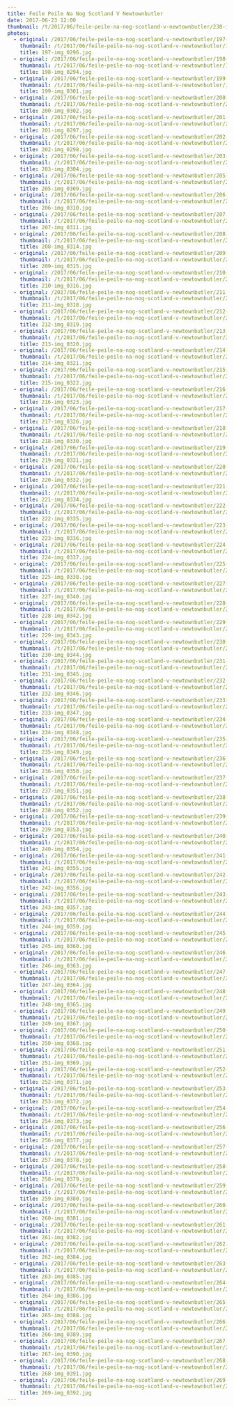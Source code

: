 ```yaml
---
title: Feile Peile Na Nog Scotland V Newtownbutler
date: 2017-06-23 12:00
thumbnail: /t/2017/06/feile-peile-na-nog-scotland-v-newtownbutler/238-img_0352.jpg
photos:
  - original: /2017/06/feile-peile-na-nog-scotland-v-newtownbutler/197-img_0296.jpg
    thumbnail: /t/2017/06/feile-peile-na-nog-scotland-v-newtownbutler/197-img_0296.jpg
    title: 197-img_0296.jpg
  - original: /2017/06/feile-peile-na-nog-scotland-v-newtownbutler/198-img_0294.jpg
    thumbnail: /t/2017/06/feile-peile-na-nog-scotland-v-newtownbutler/198-img_0294.jpg
    title: 198-img_0294.jpg
  - original: /2017/06/feile-peile-na-nog-scotland-v-newtownbutler/199-img_0301.jpg
    thumbnail: /t/2017/06/feile-peile-na-nog-scotland-v-newtownbutler/199-img_0301.jpg
    title: 199-img_0301.jpg
  - original: /2017/06/feile-peile-na-nog-scotland-v-newtownbutler/200-img_0302.jpg
    thumbnail: /t/2017/06/feile-peile-na-nog-scotland-v-newtownbutler/200-img_0302.jpg
    title: 200-img_0302.jpg
  - original: /2017/06/feile-peile-na-nog-scotland-v-newtownbutler/201-img_0297.jpg
    thumbnail: /t/2017/06/feile-peile-na-nog-scotland-v-newtownbutler/201-img_0297.jpg
    title: 201-img_0297.jpg
  - original: /2017/06/feile-peile-na-nog-scotland-v-newtownbutler/202-img_0298.jpg
    thumbnail: /t/2017/06/feile-peile-na-nog-scotland-v-newtownbutler/202-img_0298.jpg
    title: 202-img_0298.jpg
  - original: /2017/06/feile-peile-na-nog-scotland-v-newtownbutler/203-img_0304.jpg
    thumbnail: /t/2017/06/feile-peile-na-nog-scotland-v-newtownbutler/203-img_0304.jpg
    title: 203-img_0304.jpg
  - original: /2017/06/feile-peile-na-nog-scotland-v-newtownbutler/205-img_0309.jpg
    thumbnail: /t/2017/06/feile-peile-na-nog-scotland-v-newtownbutler/205-img_0309.jpg
    title: 205-img_0309.jpg
  - original: /2017/06/feile-peile-na-nog-scotland-v-newtownbutler/206-img_0310.jpg
    thumbnail: /t/2017/06/feile-peile-na-nog-scotland-v-newtownbutler/206-img_0310.jpg
    title: 206-img_0310.jpg
  - original: /2017/06/feile-peile-na-nog-scotland-v-newtownbutler/207-img_0311.jpg
    thumbnail: /t/2017/06/feile-peile-na-nog-scotland-v-newtownbutler/207-img_0311.jpg
    title: 207-img_0311.jpg
  - original: /2017/06/feile-peile-na-nog-scotland-v-newtownbutler/208-img_0314.jpg
    thumbnail: /t/2017/06/feile-peile-na-nog-scotland-v-newtownbutler/208-img_0314.jpg
    title: 208-img_0314.jpg
  - original: /2017/06/feile-peile-na-nog-scotland-v-newtownbutler/209-img_0315.jpg
    thumbnail: /t/2017/06/feile-peile-na-nog-scotland-v-newtownbutler/209-img_0315.jpg
    title: 209-img_0315.jpg
  - original: /2017/06/feile-peile-na-nog-scotland-v-newtownbutler/210-img_0316.jpg
    thumbnail: /t/2017/06/feile-peile-na-nog-scotland-v-newtownbutler/210-img_0316.jpg
    title: 210-img_0316.jpg
  - original: /2017/06/feile-peile-na-nog-scotland-v-newtownbutler/211-img_0318.jpg
    thumbnail: /t/2017/06/feile-peile-na-nog-scotland-v-newtownbutler/211-img_0318.jpg
    title: 211-img_0318.jpg
  - original: /2017/06/feile-peile-na-nog-scotland-v-newtownbutler/212-img_0319.jpg
    thumbnail: /t/2017/06/feile-peile-na-nog-scotland-v-newtownbutler/212-img_0319.jpg
    title: 212-img_0319.jpg
  - original: /2017/06/feile-peile-na-nog-scotland-v-newtownbutler/213-img_0320.jpg
    thumbnail: /t/2017/06/feile-peile-na-nog-scotland-v-newtownbutler/213-img_0320.jpg
    title: 213-img_0320.jpg
  - original: /2017/06/feile-peile-na-nog-scotland-v-newtownbutler/214-img_0321.jpg
    thumbnail: /t/2017/06/feile-peile-na-nog-scotland-v-newtownbutler/214-img_0321.jpg
    title: 214-img_0321.jpg
  - original: /2017/06/feile-peile-na-nog-scotland-v-newtownbutler/215-img_0322.jpg
    thumbnail: /t/2017/06/feile-peile-na-nog-scotland-v-newtownbutler/215-img_0322.jpg
    title: 215-img_0322.jpg
  - original: /2017/06/feile-peile-na-nog-scotland-v-newtownbutler/216-img_0323.jpg
    thumbnail: /t/2017/06/feile-peile-na-nog-scotland-v-newtownbutler/216-img_0323.jpg
    title: 216-img_0323.jpg
  - original: /2017/06/feile-peile-na-nog-scotland-v-newtownbutler/217-img_0326.jpg
    thumbnail: /t/2017/06/feile-peile-na-nog-scotland-v-newtownbutler/217-img_0326.jpg
    title: 217-img_0326.jpg
  - original: /2017/06/feile-peile-na-nog-scotland-v-newtownbutler/218-img_0330.jpg
    thumbnail: /t/2017/06/feile-peile-na-nog-scotland-v-newtownbutler/218-img_0330.jpg
    title: 218-img_0330.jpg
  - original: /2017/06/feile-peile-na-nog-scotland-v-newtownbutler/219-img_0331.jpg
    thumbnail: /t/2017/06/feile-peile-na-nog-scotland-v-newtownbutler/219-img_0331.jpg
    title: 219-img_0331.jpg
  - original: /2017/06/feile-peile-na-nog-scotland-v-newtownbutler/220-img_0332.jpg
    thumbnail: /t/2017/06/feile-peile-na-nog-scotland-v-newtownbutler/220-img_0332.jpg
    title: 220-img_0332.jpg
  - original: /2017/06/feile-peile-na-nog-scotland-v-newtownbutler/221-img_0334.jpg
    thumbnail: /t/2017/06/feile-peile-na-nog-scotland-v-newtownbutler/221-img_0334.jpg
    title: 221-img_0334.jpg
  - original: /2017/06/feile-peile-na-nog-scotland-v-newtownbutler/222-img_0335.jpg
    thumbnail: /t/2017/06/feile-peile-na-nog-scotland-v-newtownbutler/222-img_0335.jpg
    title: 222-img_0335.jpg
  - original: /2017/06/feile-peile-na-nog-scotland-v-newtownbutler/223-img_0336.jpg
    thumbnail: /t/2017/06/feile-peile-na-nog-scotland-v-newtownbutler/223-img_0336.jpg
    title: 223-img_0336.jpg
  - original: /2017/06/feile-peile-na-nog-scotland-v-newtownbutler/224-img_0337.jpg
    thumbnail: /t/2017/06/feile-peile-na-nog-scotland-v-newtownbutler/224-img_0337.jpg
    title: 224-img_0337.jpg
  - original: /2017/06/feile-peile-na-nog-scotland-v-newtownbutler/225-img_0338.jpg
    thumbnail: /t/2017/06/feile-peile-na-nog-scotland-v-newtownbutler/225-img_0338.jpg
    title: 225-img_0338.jpg
  - original: /2017/06/feile-peile-na-nog-scotland-v-newtownbutler/227-img_0340.jpg
    thumbnail: /t/2017/06/feile-peile-na-nog-scotland-v-newtownbutler/227-img_0340.jpg
    title: 227-img_0340.jpg
  - original: /2017/06/feile-peile-na-nog-scotland-v-newtownbutler/228-img_0342.jpg
    thumbnail: /t/2017/06/feile-peile-na-nog-scotland-v-newtownbutler/228-img_0342.jpg
    title: 228-img_0342.jpg
  - original: /2017/06/feile-peile-na-nog-scotland-v-newtownbutler/229-img_0343.jpg
    thumbnail: /t/2017/06/feile-peile-na-nog-scotland-v-newtownbutler/229-img_0343.jpg
    title: 229-img_0343.jpg
  - original: /2017/06/feile-peile-na-nog-scotland-v-newtownbutler/230-img_0344.jpg
    thumbnail: /t/2017/06/feile-peile-na-nog-scotland-v-newtownbutler/230-img_0344.jpg
    title: 230-img_0344.jpg
  - original: /2017/06/feile-peile-na-nog-scotland-v-newtownbutler/231-img_0345.jpg
    thumbnail: /t/2017/06/feile-peile-na-nog-scotland-v-newtownbutler/231-img_0345.jpg
    title: 231-img_0345.jpg
  - original: /2017/06/feile-peile-na-nog-scotland-v-newtownbutler/232-img_0346.jpg
    thumbnail: /t/2017/06/feile-peile-na-nog-scotland-v-newtownbutler/232-img_0346.jpg
    title: 232-img_0346.jpg
  - original: /2017/06/feile-peile-na-nog-scotland-v-newtownbutler/233-img_0347.jpg
    thumbnail: /t/2017/06/feile-peile-na-nog-scotland-v-newtownbutler/233-img_0347.jpg
    title: 233-img_0347.jpg
  - original: /2017/06/feile-peile-na-nog-scotland-v-newtownbutler/234-img_0348.jpg
    thumbnail: /t/2017/06/feile-peile-na-nog-scotland-v-newtownbutler/234-img_0348.jpg
    title: 234-img_0348.jpg
  - original: /2017/06/feile-peile-na-nog-scotland-v-newtownbutler/235-img_0349.jpg
    thumbnail: /t/2017/06/feile-peile-na-nog-scotland-v-newtownbutler/235-img_0349.jpg
    title: 235-img_0349.jpg
  - original: /2017/06/feile-peile-na-nog-scotland-v-newtownbutler/236-img_0350.jpg
    thumbnail: /t/2017/06/feile-peile-na-nog-scotland-v-newtownbutler/236-img_0350.jpg
    title: 236-img_0350.jpg
  - original: /2017/06/feile-peile-na-nog-scotland-v-newtownbutler/237-img_0351.jpg
    thumbnail: /t/2017/06/feile-peile-na-nog-scotland-v-newtownbutler/237-img_0351.jpg
    title: 237-img_0351.jpg
  - original: /2017/06/feile-peile-na-nog-scotland-v-newtownbutler/238-img_0352.jpg
    thumbnail: /t/2017/06/feile-peile-na-nog-scotland-v-newtownbutler/238-img_0352.jpg
    title: 238-img_0352.jpg
  - original: /2017/06/feile-peile-na-nog-scotland-v-newtownbutler/239-img_0353.jpg
    thumbnail: /t/2017/06/feile-peile-na-nog-scotland-v-newtownbutler/239-img_0353.jpg
    title: 239-img_0353.jpg
  - original: /2017/06/feile-peile-na-nog-scotland-v-newtownbutler/240-img_0354.jpg
    thumbnail: /t/2017/06/feile-peile-na-nog-scotland-v-newtownbutler/240-img_0354.jpg
    title: 240-img_0354.jpg
  - original: /2017/06/feile-peile-na-nog-scotland-v-newtownbutler/241-img_0355.jpg
    thumbnail: /t/2017/06/feile-peile-na-nog-scotland-v-newtownbutler/241-img_0355.jpg
    title: 241-img_0355.jpg
  - original: /2017/06/feile-peile-na-nog-scotland-v-newtownbutler/242-img_0356.jpg
    thumbnail: /t/2017/06/feile-peile-na-nog-scotland-v-newtownbutler/242-img_0356.jpg
    title: 242-img_0356.jpg
  - original: /2017/06/feile-peile-na-nog-scotland-v-newtownbutler/243-img_0357.jpg
    thumbnail: /t/2017/06/feile-peile-na-nog-scotland-v-newtownbutler/243-img_0357.jpg
    title: 243-img_0357.jpg
  - original: /2017/06/feile-peile-na-nog-scotland-v-newtownbutler/244-img_0359.jpg
    thumbnail: /t/2017/06/feile-peile-na-nog-scotland-v-newtownbutler/244-img_0359.jpg
    title: 244-img_0359.jpg
  - original: /2017/06/feile-peile-na-nog-scotland-v-newtownbutler/245-img_0360.jpg
    thumbnail: /t/2017/06/feile-peile-na-nog-scotland-v-newtownbutler/245-img_0360.jpg
    title: 245-img_0360.jpg
  - original: /2017/06/feile-peile-na-nog-scotland-v-newtownbutler/246-img_0363.jpg
    thumbnail: /t/2017/06/feile-peile-na-nog-scotland-v-newtownbutler/246-img_0363.jpg
    title: 246-img_0363.jpg
  - original: /2017/06/feile-peile-na-nog-scotland-v-newtownbutler/247-img_0364.jpg
    thumbnail: /t/2017/06/feile-peile-na-nog-scotland-v-newtownbutler/247-img_0364.jpg
    title: 247-img_0364.jpg
  - original: /2017/06/feile-peile-na-nog-scotland-v-newtownbutler/248-img_0365.jpg
    thumbnail: /t/2017/06/feile-peile-na-nog-scotland-v-newtownbutler/248-img_0365.jpg
    title: 248-img_0365.jpg
  - original: /2017/06/feile-peile-na-nog-scotland-v-newtownbutler/249-img_0367.jpg
    thumbnail: /t/2017/06/feile-peile-na-nog-scotland-v-newtownbutler/249-img_0367.jpg
    title: 249-img_0367.jpg
  - original: /2017/06/feile-peile-na-nog-scotland-v-newtownbutler/250-img_0368.jpg
    thumbnail: /t/2017/06/feile-peile-na-nog-scotland-v-newtownbutler/250-img_0368.jpg
    title: 250-img_0368.jpg
  - original: /2017/06/feile-peile-na-nog-scotland-v-newtownbutler/251-img_0369.jpg
    thumbnail: /t/2017/06/feile-peile-na-nog-scotland-v-newtownbutler/251-img_0369.jpg
    title: 251-img_0369.jpg
  - original: /2017/06/feile-peile-na-nog-scotland-v-newtownbutler/252-img_0371.jpg
    thumbnail: /t/2017/06/feile-peile-na-nog-scotland-v-newtownbutler/252-img_0371.jpg
    title: 252-img_0371.jpg
  - original: /2017/06/feile-peile-na-nog-scotland-v-newtownbutler/253-img_0372.jpg
    thumbnail: /t/2017/06/feile-peile-na-nog-scotland-v-newtownbutler/253-img_0372.jpg
    title: 253-img_0372.jpg
  - original: /2017/06/feile-peile-na-nog-scotland-v-newtownbutler/254-img_0373.jpg
    thumbnail: /t/2017/06/feile-peile-na-nog-scotland-v-newtownbutler/254-img_0373.jpg
    title: 254-img_0373.jpg
  - original: /2017/06/feile-peile-na-nog-scotland-v-newtownbutler/256-img_0377.jpg
    thumbnail: /t/2017/06/feile-peile-na-nog-scotland-v-newtownbutler/256-img_0377.jpg
    title: 256-img_0377.jpg
  - original: /2017/06/feile-peile-na-nog-scotland-v-newtownbutler/257-img_0378.jpg
    thumbnail: /t/2017/06/feile-peile-na-nog-scotland-v-newtownbutler/257-img_0378.jpg
    title: 257-img_0378.jpg
  - original: /2017/06/feile-peile-na-nog-scotland-v-newtownbutler/258-img_0379.jpg
    thumbnail: /t/2017/06/feile-peile-na-nog-scotland-v-newtownbutler/258-img_0379.jpg
    title: 258-img_0379.jpg
  - original: /2017/06/feile-peile-na-nog-scotland-v-newtownbutler/259-img_0380.jpg
    thumbnail: /t/2017/06/feile-peile-na-nog-scotland-v-newtownbutler/259-img_0380.jpg
    title: 259-img_0380.jpg
  - original: /2017/06/feile-peile-na-nog-scotland-v-newtownbutler/260-img_0381.jpg
    thumbnail: /t/2017/06/feile-peile-na-nog-scotland-v-newtownbutler/260-img_0381.jpg
    title: 260-img_0381.jpg
  - original: /2017/06/feile-peile-na-nog-scotland-v-newtownbutler/261-img_0382.jpg
    thumbnail: /t/2017/06/feile-peile-na-nog-scotland-v-newtownbutler/261-img_0382.jpg
    title: 261-img_0382.jpg
  - original: /2017/06/feile-peile-na-nog-scotland-v-newtownbutler/262-img_0384.jpg
    thumbnail: /t/2017/06/feile-peile-na-nog-scotland-v-newtownbutler/262-img_0384.jpg
    title: 262-img_0384.jpg
  - original: /2017/06/feile-peile-na-nog-scotland-v-newtownbutler/263-img_0385.jpg
    thumbnail: /t/2017/06/feile-peile-na-nog-scotland-v-newtownbutler/263-img_0385.jpg
    title: 263-img_0385.jpg
  - original: /2017/06/feile-peile-na-nog-scotland-v-newtownbutler/264-img_0386.jpg
    thumbnail: /t/2017/06/feile-peile-na-nog-scotland-v-newtownbutler/264-img_0386.jpg
    title: 264-img_0386.jpg
  - original: /2017/06/feile-peile-na-nog-scotland-v-newtownbutler/265-img_0388.jpg
    thumbnail: /t/2017/06/feile-peile-na-nog-scotland-v-newtownbutler/265-img_0388.jpg
    title: 265-img_0388.jpg
  - original: /2017/06/feile-peile-na-nog-scotland-v-newtownbutler/266-img_0389.jpg
    thumbnail: /t/2017/06/feile-peile-na-nog-scotland-v-newtownbutler/266-img_0389.jpg
    title: 266-img_0389.jpg
  - original: /2017/06/feile-peile-na-nog-scotland-v-newtownbutler/267-img_0390.jpg
    thumbnail: /t/2017/06/feile-peile-na-nog-scotland-v-newtownbutler/267-img_0390.jpg
    title: 267-img_0390.jpg
  - original: /2017/06/feile-peile-na-nog-scotland-v-newtownbutler/268-img_0391.jpg
    thumbnail: /t/2017/06/feile-peile-na-nog-scotland-v-newtownbutler/268-img_0391.jpg
    title: 268-img_0391.jpg
  - original: /2017/06/feile-peile-na-nog-scotland-v-newtownbutler/269-img_0392.jpg
    thumbnail: /t/2017/06/feile-peile-na-nog-scotland-v-newtownbutler/269-img_0392.jpg
    title: 269-img_0392.jpg
---
```

